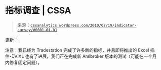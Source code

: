<!--yml

分类：未分类

日期：2024-05-12 18:35:26

-->

# 指标调查 | CSSA

> 来源：[`cssanalytics.wordpress.com/2010/02/19/indicator-survey/#0001-01-01`](https://cssanalytics.wordpress.com/2010/02/19/indicator-survey/#0001-01-01)

更新：

注意：我已经为 Tradestation 完成了许多新的指标，并且即将推出的 Excel 插件-DViXL 也有了进展，我们正在完成新 Amibroker 版本的测试（可能在一个月内修复固定问题）。
